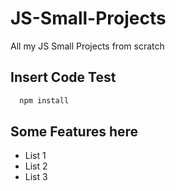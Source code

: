 # JS-Small-Projects
All my JS Small Projects from scratch
</br>
## Insert Code Test
```sh
  npm install
```
## Some Features here
* List 1 <img scr="vanilla/project-10-dispscroll/img/"/>
* List 2
* List 3
